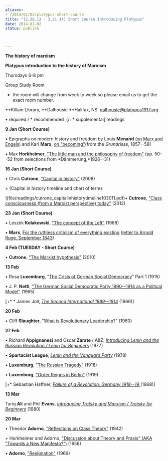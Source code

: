 ```yaml
---
aliases:
- /2014/01/02/platypus-short-course
title: "[2.28.13 - 3.21.14] Short Course Introducing Platypus"
date: 2014-01-02
status: publish



---
```

**The history of marxism**

**Platypus introduction to the history of Marxism**

Thursdays 6-8 pm

Group Study Room

- the room will change from week to week so please email us to get the exact room number.

**Killam Library,
**Dalhousie
**Halifax, NS 
dalhousie@platypus1917.org

• required / * recommended  [/+* supplemental] readings

**9 Jan (Short Course)**

• Epigraphs on modern history and freedom by Louis **Menand** ([on Marx and Engels](/file/readings/menandlouis_edmundwilsonfinlandstationintro2003.pdf)) and Karl **Marx**, [on "becoming"](file/readings/marx_grundrissebecoming.pdf)(from the *Grundrisse*, 1857--58)

• Max **Horkheimer**, ["The little man and the philosophy of freedom"](/file/readings/readings/horkheimer_dawnex.pdf#page=2) (pp. 50--52 from selections from *Dämmerung,*1926--31)

**16 Jan (Short Course)**

• Chris **Cutrone**, ["Capital in history"](/2008/10/01/capital-in-history-the-need-for-a-marxian-philosophy-of-history-of-the-left/) (2008)

+ [Capital in history timeline and chart of terms

](file/readings/cutrone_capitalinhistorytimeline103011.pdf)• **Cutrone**, ["Class consciousness (from a Marxist perspective) today"](/2012/11/01/class-consciousness-from-a-marxist-perspective-today/) (2012)

**23 Jan (Short Course)**

• Leszek **Kolakowski**, ["The concept of the Left"](/file/readings/readings/kolakowskileszek_conceptleft1968.pdf) (1968)

• **Marx**, [For the ruthless criticism of everything existing](/file/readings/marx_earlyphilosophicalcritique_mereader9-15.pdf#page=3) ([letter to Arnold Ruge, September 1843](http://www.marxists.org/archive/marx/works/1843/letters/43_09-alt.htm))

**4 Feb (TUESDAY - Short Course)**

• **Cutrone**, ["The Marxist hypothesis"](/2010/11/06/the-marxist-hypothesis-a-response-to-alain-badous-communist-hypothesis/) (2010)

**13 Feb**

• Rosa **Luxemburg**, "[The Crisis of German Social Democracy](file/readings/readings/luxemburg_junius.pdf)" Part 1 (1915)

• J. P. **Nettl**, ["The German Social Democratic Party 1890--1914 as a Political Model"](file/readings/readings/nettljp_spd.pdf) (1965)

[+* * James Joll, *[The Second International 1889--1914](http://books.google.com/books?id=LOs9AAAAIAAJ&dq=James+Joll,+The+Second+International+1889-1914&printsec=frontcover&source=bl&ots=ArtLFL1XTF&sig=2adrplGMdBTxHBEA3DFUB7GN_5U&hl=en&ei=X_0yS7GWFtGmnQfziaXtCA&sa=X&oi=book_result&ct=result&resnum=1&ved=0CAgQ6AEwAA#v=onepage&q=&f=false)* (1966)]

**20 Feb**

• Cliff **Slaughter**, "[What is Revolutionary Leadership?](http://www.marxists.org/history/etol/writers/slaughter/1960/10/leadership.html)" (1960)

**27 Feb**

• Richard **Appignanesi** and Oscar **Zarate** / A&Z, [*Introducing Lenin and the Russian Revolution / Lenin for Beginners*](http://www.mediafire.com/file/m9h72nf0swd1bac/leninforbeginners1978.pdf) (1977)

• **Spartacist League**, *[Lenin and the Vanguard Party](http://www.bolshevik.org/Pamphlets/LeninVanguard/LVP%200.htm)* (1978)

• **Luxemburg**, ["The Russian Tragedy"](http://www.marxists.org/archive/luxemburg/1918/09/11.htm) (1918)

• **Luxemburg**, ["Order Reigns in Berlin"](http://www.marxists.org/archive/luxemburg/1919/01/14.htm) (1919)

[+* Sebastian Haffner, [*Failure of a Revolution: Germany 1918--19* ](file/readings/haffner_failurerevolutiongermany1918-19.pdf)(1968)]

**13 Mar**

Tariq **Ali** and Phil **Evans**, [*Introducing Trotsky and Marxism / Trotsky for Beginners*](http://www.mediafire.com/file/m7cbbnzc1iwlxkw/trotskyforbeginners1980.pdf) (1980)

**20 Mar**

• Theodor **Adorno**, ["Reflections on Class Theory"](file/readings/readings/adorno_classtheory1942.pdf) (1942)

+ Horkheimer and Adorno, ["Discussion about Theory and Praxis" (AKA "Towards a New Manifesto?")](file/readings/horkheimeradorno_newmanifesto_NLR65_2010press.pdf) (1956)

• **Adorno**, ["Resignation"](/file/readings/adorno_resignation1969.pdf) (1969)

